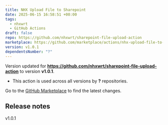 ```yaml
---
title: NHX Upload File to Sharepoint
date: 2025-06-15 16:58:51 +00:00
tags:
  - nhxwrt
  - GitHub Actions
draft: false
repo: https://github.com/nhxwrt/sharepoint-file-upload-action
marketplace: https://github.com/marketplace/actions/nhx-upload-file-to-sharepoint
version: v1.0.1
dependentsNumber: "?"
---
```



Version updated for **https://github.com/nhxwrt/sharepoint-file-upload-action** to version **v1.0.1**.
- This action is used across all versions by **?** repositories.

Go to the [GitHub Marketplace](https://github.com/marketplace/actions/nhx-upload-file-to-sharepoint) to find the latest changes.

## Release notes

v1.0.1
